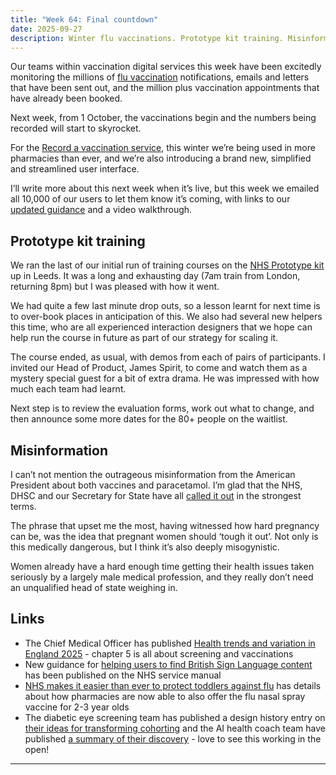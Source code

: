 ```yaml
---
title: "Week 64: Final countdown"
date: 2025-09-27
description: Winter flu vaccinations. Prototype kit training. Misinformation.
---
```


Our teams within vaccination digital services this week have been excitedly monitoring the millions of [flu vaccination](https://www.nhs.uk/vaccinations/flu-vaccine/) notifications, emails and letters that have been sent out, and the million plus vaccination appointments that have already been booked.

Next week, from 1 October, the vaccinations begin and the numbers being recorded will start to skyrocket.

For the [Record a vaccination service](https://www.ravs.england.nhs.uk/), this winter we’re being used in more pharmacies than ever, and we’re also introducing a brand new, simplified and streamlined user interface.

I’ll write more about this next week when it’s live, but this week we emailed all 10,000 of our users to let them know it’s coming, with links to our [updated guidance](https://guide.ravs.england.nhs.uk) and a video walkthrough.

## Prototype kit training

We ran the last of our initial run of training courses on the [NHS Prototype kit](https://prototype-kit.service-manual.nhs.uk) up in Leeds. It was a long and exhausting day (7am train from London, returning 8pm) but I was pleased with how it went. 

We had quite a few last minute drop outs, so a lesson learnt for next time is to over-book places in anticipation of this. We also had several new helpers this time, who are all experienced interaction designers that we hope can help run the course in future as part of our strategy for scaling it.

The course ended, as usual, with demos from each of pairs of participants. I invited our Head of Product, James Spirit, to come and watch them as a mystery special guest for a bit of extra drama. He was impressed with how much each team had learnt.

Next step is to review the evaluation forms, work out what to change, and then announce some more dates for the 80+ people on the waitlist.

## Misinformation

I can’t not mention the outrageous misinformation from the American President about both vaccines and paracetamol. I’m glad that the NHS, DHSC and our Secretary for State have all [called it out](https://healthmedia.blog.gov.uk/2025/09/23/paracetamol-and-pregnancy-what-you-need-to-know/) in the strongest terms.

The phrase that upset me the most, having witnessed how hard pregnancy can be, was the idea that pregnant women should ‘tough it out’. Not only is this medically dangerous, but I think it’s also deeply misogynistic.

Women already have a hard enough time getting their health issues taken seriously by a largely male medical profession, and they really don’t need an unqualified head of state weighing in.

## Links

* The Chief Medical Officer has published [Health trends and variation in England 2025](https://www.gov.uk/government/publications/health-trends-and-variation-in-england-2025-a-chief-medical-officer-report/health-trends-and-variation-in-england-2025-accessible-version) - chapter 5 is all about screening and vaccinations
* New guidance for [helping users to find British Sign Language content](https://service-manual.nhs.uk/design-system/patterns/find-bsl-content) has been published on the NHS service manual
* [NHS makes it easier than ever to protect toddlers against flu](https://www.england.nhs.uk/2025/09/nhs-makes-it-easier-than-ever-to-protect-toddlers-against-flu/) has details about how pharmacies are now able to also offer the flu nasal spray vaccine for 2-3 year olds
* The diabetic eye screening team has published a design history entry on [their ideas for transforming cohorting](https://design-history.prevention-services.nhs.uk/diabetic-eye-screening/2025/09/transforming-des-cohorting-the-ideas-we-proposed/) and the AI health coach team have published [a summary of their discovery](https://design-history.prevention-services.nhs.uk/ai-health-coach/2025/09/) - love to see this working in the open!

---

